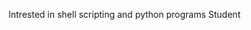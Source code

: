 Intrested in shell scripting and python programs
Student

<!---
NikosTokmakidis/NikosTokmakidis is a ✨ special ✨ repository because its `README.md` (this file) appears on your GitHub profile.
You can click the Preview link to take a look at your changes.
--->
